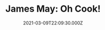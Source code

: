 ---
title: "James May: Oh Cook!"
year: 2020
date: 2021-03-09T22:09:30.000Z
permalink: /almanac/tv/2021-03-09-james-may-oh-cook/index.html
season: 1
rating: 3
---